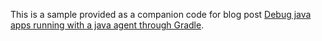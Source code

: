 
This is a sample provided as a companion code for blog post [Debug java apps running with a java agent through Gradle](https://medium.com/p/2d5ce19090ea).
